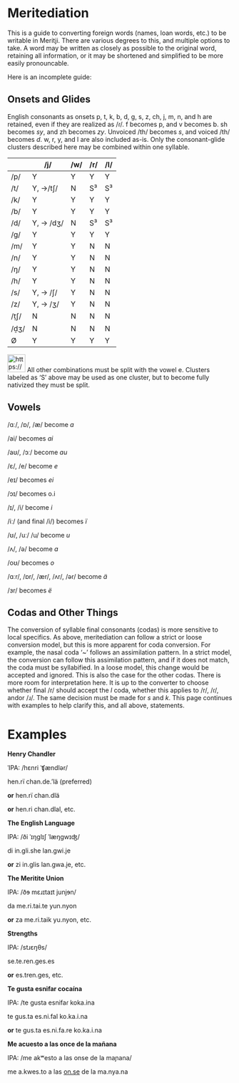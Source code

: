 # Meritediation

This is a guide to converting foreign words (names, loan words, etc.) to be writable in Meritji. There are various degrees to this, and multiple options to take. A word may be written as closely as possible to the original word, retaining all information, or it may be shortened and simplified to be more easily pronouncable. 

Here is an incomplete guide:

## Onsets and Glides

English consonants as onsets p, t, k, b, d, g, s, z, ch, j, m, n, and h are retained, even if they are realized as /ɾ/. f becomes p, and v becomes b. sh becomes *sy*, and zh becomes *zy*. Unvoiced /th/ becomes *s*, and voiced /th/ becomes *d*. w, r, y, and l are also included as-is. Only the consonant-glide clusters described here may be combined within one syllable.

|  | /j/ | /w/ | /r/ | /l/ |
| --- | --- | --- | --- | --- |
| /p/ | Y | Y | Y | Y |
| /t/ | Y, →/tʃ/ | N | S³ | S³ |
| /k/ | Y | Y | Y | Y |
| /b/ | Y | Y | Y | Y |
| /d/ | Y, -> /dʒ/ | N | S³ | S³ |
| /g/ | Y | Y | Y | Y |
| /m/ | Y | Y | N | N |
| /n/ | Y | Y | N | N |
| /ŋ/ | Y | Y | N | N |
| /h/ | Y | Y | N | N |
| /s/ | Y, -> /ʃ/ | Y | N | N |
| /z/ | Y, -> /ʒ/ | Y | N | N |
| /t̠ʃ/ | N | N | N | N |
| /d̠ʒ/ | N | N | N | N |
| Ø | Y | Y | Y | Y |

<aside>
<img src="https://www.notion.so/icons/info-alternate_green.svg" alt="https://www.notion.so/icons/info-alternate_green.svg" width="40px" /> All other combinations must be split with the vowel e. Clusters labeled as ‘S’ above may be used as one cluster, but to become fully nativized they must be split.

</aside>

## Vowels

/ɑː/, /ɒ/, /æ/ become *a*

/ai/ becomes *ai*

/aʊ/, /ɔː/ become *au*

/ɛ/, /e/ become *e*

/eɪ/ becomes *ei*

/ɔɪ/ becomes o.i

/ɪ/, /i/ become *i*

/iː/ (and final /i/) becomes *ï*

/ʊ/, /uː/ /u/ become *u*

/ʌ/, /ə/ become *a*

/oʊ/ becomes *o*

/ɑːr/, /ɒr/, /ær/, /ʌr/, /ər/ become *ä*

/ɜr/ becomes *ë*

## Codas and Other Things

The conversion of syllable final consonants (codas) is more sensitive to local specifics. As above, meritediation can follow a strict or loose conversion model, but this is more apparent for coda conversion. For example, the nasal coda ‘~’ follows an assimilation pattern. In a strict model, the conversion can follow this assimilation pattern, and if it does not match, the coda must be syllabified. In a loose model, this change would be accepted and ignored. This is also the case for the other codas. There is more room for interpretation here. It is up to the converter to choose whether final /r/ should accept the *l* coda, whether this applies to /r/, /ɾ/, andor /ɹ/. The same decision must be made for *s* and *k*. This page continues with examples to help clarify this, and all above, statements.

# Examples

**Henry Chandler**

ˈIPA: /hɛnri ˈʧændlər/

hen.rï chan.de.’lä (preferred)

**or** hen.rï chan.dlä

**or** hen.ri chan.dlal, etc.

**The English Language**

IPA: /ði ˈɪŋɡlɪʃ ˈlæŋɡwɪʤ/

di in.gli.she lan.gwi.je

**or** zi in.glis lan.gwa.je, etc.

**The Meritite Union**

IPA: /ðɘ mɛɹɪtaɪt junjɘn/

da me.ri.tai.te yun.nyon

**or** za me.ri.taik yu.nyon, etc.

**Strengths**

IPA: /stɹɛŋθs/

se.te.ren.ges.es

**or** es.tren.ges, etc.

**Te gusta esnifar cocaína**

IPA: /te gusta esnifaɾ koka.ina

te gus.ta es.ni.fal ko.ka.i.na 

**or** te gus.ta es.ni.fa.re ko.ka.i.na

**Me acuesto a las once de la mañana** 

IPA: /me akʷesto a las onse de la maɲana/

me a.kwes.to a las [on.se](http://on.se) de la ma.nya.na